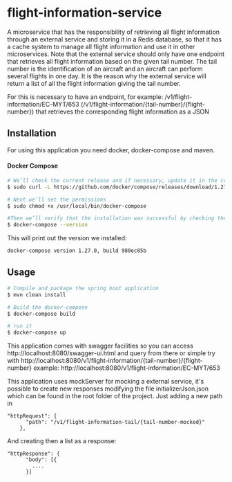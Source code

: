 # flight-information-service

A microservice that has the responsibility of retrieving all flight information through an external service and storing it in a Redis database, so that it
has a cache system to manage all flight information and use it in other microservices.
Note that the external service should only have one endpoint that retrieves all flight information based on the given tail number. The tail number is the identification of an aircraft and an aircraft can perform several
flights in one day. It is the reason why the external service will return a list of all the flight information giving the tail number.

For this is necessary to have an endpoint, for example: /v1/flight-information/EC-MYT/653
(/v1/flight-information/{tail-number}/{flight-number}) that retrieves the corresponding flight information as a JSON

## Installation

For using this application you need docker, docker-compose and maven. 

#### Docker Compose

```sh
# We’ll check the current release and if necessary, update it in the command below:
$ sudo curl -L https://github.com/docker/compose/releases/download/1.27.4/docker-compose-`uname -s`-`uname -m` -o /usr/local/bin/docker-compose

# Next we’ll set the permissions
$ sudo chmod +x /usr/local/bin/docker-compose

#Then we’ll verify that the installation was successful by checking the version:
$ docker-compose --version
```

This will print out the version we installed:

```sh
docker-compose version 1.27.0, build 980ec85b
```

## Usage

```sh
# Compile and package the spring boot application
$ mvn clean install

# Build the docker-compose
$ docker-compose build

# run it
$ docker-compose up
```

This application comes with swagger facilities so you can access 
http://localhost:8080/swagger-ui.html 
and query from there or simple try with
http://localhost:8080/v1/flight-information/{tail-number}/{flight-number}
example:
http://localhost:8080/v1/flight-information/EC-MYT/653

This application uses mockServer for mocking a external service, it's possible to create new responses modifying the file initializerJson.json 
which can be found in the root folder of the project.
Just adding a new path in 

```
"httpRequest": {
      "path": "/v1/flight-information-tail/{tail-number-mocked}"
    },
```

And creating then a list as a response:
```
"httpResponse": {
      "body": [{
        ....
      }]
```








